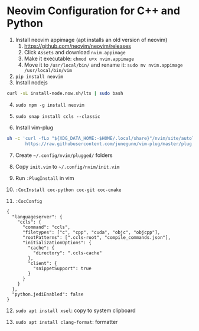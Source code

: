 # Neovim Configuration for C++ and Python 

1. Install neovim appimage (apt installs an old version of neovim)
   1. https://github.com/neovim/neovim/releases
   2. Click `Assets` and download `nvim.appimage`
   3. Make it executable: `chmod u+x nvim.appimage`
   4. Move it to `/usr/local/bin/` and rename it: `sudo mv nvim.appimage /usr/local/bin/vim`
2. `pip install neovim`
3. Install nodejs
```bash
curl -sL install-node.now.sh/lts | sudo bash
```

4. `sudo npm -g install neovim`

5. `sudo snap install ccls --classic`

6. Install vim-plug
```bash
sh -c 'curl -fLo "${XDG_DATA_HOME:-$HOME/.local/share}"/nvim/site/autoload/plug.vim --create-dirs \
       https://raw.githubusercontent.com/junegunn/vim-plug/master/plug.vim'
```

7. Create `~/.config/nvim/plugged/` folders

8. Copy `init.vim` to `~/.config/nvim/init.vim`

9. Run `:PlugInstall` in vim

10. `:CocInstall coc-python coc-git coc-cmake`

11. `:CocConfig`
```
{
  "languageserver": {
    "ccls": {
      "command": "ccls",
      "filetypes": ["c", "cpp", "cuda", "objc", "objcpp"],
      "rootPatterns": [".ccls-root", "compile_commands.json"],
      "initializationOptions": {
        "cache": {
          "directory": ".ccls-cache"
        },
        "client": {
          "snippetSupport": true
        }
      }
    }
  },
  "python.jediEnabled": false
}
```

12. `sudo apt install xsel`: copy to system clipboard

13. `sudo apt install clang-format`: formatter